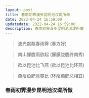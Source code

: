 ```yaml
---
layout: post
title: 春雨初霁漫步昆明池汉堤所做
date: 2022-04-24 16:59:00
updatedate: 2022-04-24 16:59:00
description: 春雨初霁漫步昆明池汉堤所做
---
```


> 波光粼粼春雨霁 (春方好)

> 南山朦胧雨欲起 (朦朦胧胧终南秀)

> 欲以昆池比飞燕 (欲以昆池比环燕)

> 燕瘦鱼肥竟攀比 (环瘦燕肥总相宜)

### 春雨初霁漫步昆明池汉堤所做